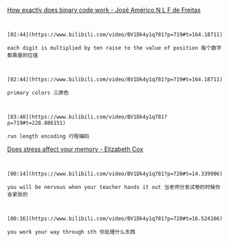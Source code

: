 [How exactly does binary code work - José Américo N L F de Freitas](https://www.bilibili.com/video/BV1Dk4y1q781?p=719)

```ad-note


[02:44](https://www.bilibili.com/video/BV1Dk4y1q781?p=719#t=164.18711)

each digit is multiplied by ten raise to the value of position 每个数字都乘是的位值

```

```ad-note


[02:44](https://www.bilibili.com/video/BV1Dk4y1q781?p=719#t=164.18711)

primary colors 三原色

```

```ad-note


[03:48](https://www.bilibili.com/video/BV1Dk4y1q781?p=719#t=228.886151)

run length encoding 行程编码

```

[Does stress affect your memory - Elizabeth Cox](https://www.bilibili.com/video/BV1Dk4y1q781?p=720)

```ad-note


[00:14](https://www.bilibili.com/video/BV1Dk4y1q781?p=720#t=14.339906)

you will be nervous when your teacher hands it out 当老师分发试卷的时候你会紧张的

```

```ad-note


[00:16](https://www.bilibili.com/video/BV1Dk4y1q781?p=720#t=16.524166)

you work your way through sth 你处理什么东西

```